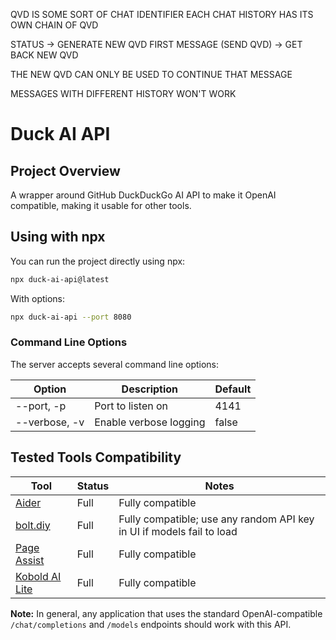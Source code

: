 QVD IS SOME SORT OF CHAT IDENTIFIER
EACH CHAT HISTORY HAS ITS OWN CHAIN OF QVD

STATUS -> GENERATE NEW QVD
FIRST MESSAGE (SEND QVD) -> GET BACK NEW QVD

THE NEW QVD CAN ONLY BE USED TO CONTINUE THAT MESSAGE

MESSAGES WITH DIFFERENT HISTORY WON'T WORK

# Duck AI API

## Project Overview

A wrapper around GitHub DuckDuckGo AI API to make it OpenAI compatible, making it usable for other tools.

## Using with npx

You can run the project directly using npx:

```sh
npx duck-ai-api@latest
```

With options:

```sh
npx duck-ai-api --port 8080
```

### Command Line Options

The server accepts several command line options:

| Option        | Description            | Default |
| ------------- | ---------------------- | ------- |
| --port, -p    | Port to listen on      | 4141    |
| --verbose, -v | Enable verbose logging | false   |

## Tested Tools Compatibility

| Tool                                                             | Status | Notes                                                                 |
| ---------------------------------------------------------------- | ------ | --------------------------------------------------------------------- |
| [Aider](https://github.com/Aider-AI/aider)                       | Full   | Fully compatible                                                      |
| [bolt.diy](https://github.com/stackblitz-labs/bolt.diy)          | Full   | Fully compatible; use any random API key in UI if models fail to load |
| [Page Assist](https://github.com/n4ze3m/page-assist)             | Full   | Fully compatible                                                      |
| [Kobold AI Lite](https://github.com/LostRuins/lite.koboldai.net) | Full   | Fully compatible                                                      |

**Note:** In general, any application that uses the standard OpenAI-compatible `/chat/completions` and `/models` endpoints should work with this API.
